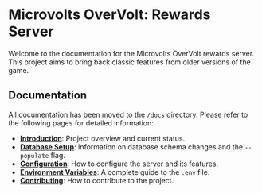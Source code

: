 # Microvolts OverVolt: Rewards Server

Welcome to the documentation for the Microvolts OverVolt rewards server. This project aims to bring back classic features from older versions of the game.

## Documentation

All documentation has been moved to the `/docs` directory. Please refer to the following pages for detailed information:

- **[Introduction](./docs/index.md)**: Project overview and current status.
- **[Database Setup](./docs/database-setup.md)**: Information on database schema changes and the `--populate` flag.
- **[Configuration](./docs/configuration.md)**: How to configure the server and its features.
- **[Environment Variables](./docs/environment-variables.md)**: A complete guide to the `.env` file.
- **[Contributing](./docs/contributing.md)**: How to contribute to the project.
